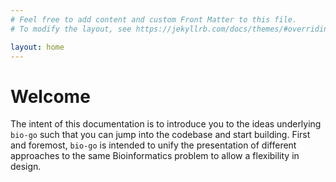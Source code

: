 ```yaml
---
# Feel free to add content and custom Front Matter to this file.
# To modify the layout, see https://jekyllrb.com/docs/themes/#overriding-theme-defaults

layout: home
---
```


# Welcome

The intent of this documentation is to introduce you to the ideas underlying `bio-go` such that you can jump into the codebase and start building.
First and foremost, `bio-go` is intended to unify the presentation of different approaches to the same Bioinformatics problem to allow a flexibility in design.

